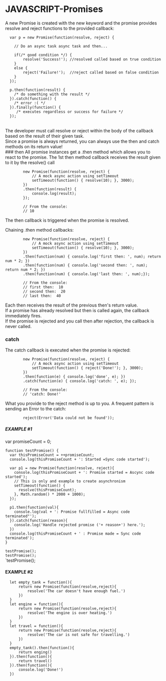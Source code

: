 # JAVASCRIPT-Promises

A new Promise is created with the new keyword and the promise provides resolve and reject functions to the provided callback:<br>

      var p = new Promise(function(resolve, reject) {
      	
      	// Do an async task async task and then...
      
      	if(/* good condition */) {
      		resolve('Success!'); //resolved called based on true condition
      	}
      	else {
      		reject('Failure!');  //reject called based on false condition
      	}
      });
      
      p.then(function(result) { 
      	/* do something with the result */
      }).catch(function() {
      	/* error :( */
      }).finally(function() {
         /* executes regardless or success for failure */ 
      });
<br>
The developer must call resolve or reject within the body of the callback based on the result of their given task.<br>
Since a promise is always returned, you can always use the then and catch methods on its return value!<br>
### then
All promise instances get a .then method which allows you to react to the promise.  The 1st then method callback receives the result given to it by the resolve() call<br>

            new Promise(function(resolve, reject) {
            	// A mock async action using setTimeout
            	setTimeout(function() { resolve(10); }, 3000);
            })
            .then(function(result) {
            	console.log(result);
            });
            
            // From the console:
            // 10
The then callback is triggered when the promise is resolved.

Chaining .then method callbacks:<br>

            new Promise(function(resolve, reject) { 
            	// A mock async action using setTimeout
            	setTimeout(function() { resolve(10); }, 3000);
            })
            .then(function(num) { console.log('first then: ', num); return num * 2; })
            .then(function(num) { console.log('second then: ', num); return num * 2; })
            .then(function(num) { console.log('last then: ', num);});
            
            // From the console:
            // first then:  10
            // second then:  20
            // last then:  40  
Each then receives the result of the previous then's return value.<br>
If a promise has already resolved but then is called again, the callback immediately fires.<br>
If the promise is rejected and you call then after rejection, the callback is never called. <br>
### catch
The catch callback is executed when the promise is rejected:<br>

            new Promise(function(resolve, reject) {
            	// A mock async action using setTimeout
            	setTimeout(function() { reject('Done!'); }, 3000);
            })
            .then(function(e) { console.log('done', e); })
            .catch(function(e) { console.log('catch: ', e); });
            
            // From the console:
            // 'catch: Done!'
What you provide to the reject method is up to you. A frequent pattern is sending an Error to the catch:<br>

            reject(Error('Data could not be found'));

##### EXAMPLE #1

  var promiseCount = 0;

    function testPromise() { 
      var thisPromiseCount = ++promiseCount;
      console.log(thisPromiseCount + ': Started =Sync code started');
      
      var p1 = new Promise(function(resolve, reject){
        console.log(thisPromiseCount + ': Promise started = Ascync code started');
        // This is only and example to create asynchronism
        setTimeout(function() {
          resolve(thisPromiseCount); 
        }, Math.random() * 2000 + 1000);
      });
      
      p1.then(function(val){
        console.log(val + ': Promise fullfilled = Async code terminated"');
      }).catch(function(reason){
        console.log('Handle rejected promise ('+ reason+') here.');
      })
      console.log(thisPromiseCount + ' : Promise made = Sync code terminated');
    }

`testPromise();` <br>
`testPromise();` <br>
`testPromise(); <br>

#### EXAMPLE #2

      let empty_tank = function(){
          return new Promise(function(resolve,reject){
              resolve('The car doesn't have enough fuel.')
          })
      }
      let engine = function(){
          return new Promise(function(resolve,reject){
              resolve('The engine is over heating.')
          })
      }
      let travel = function(){
          return new Promise(function(resolve,reject){
              resolve('The car is not safe for travelling.')
          })
      }
      empty_tank().then(function(){
          return enging()
      }).then(function(){
          return travel()
      }).then(function(){
          console.log('Done!')
      })
